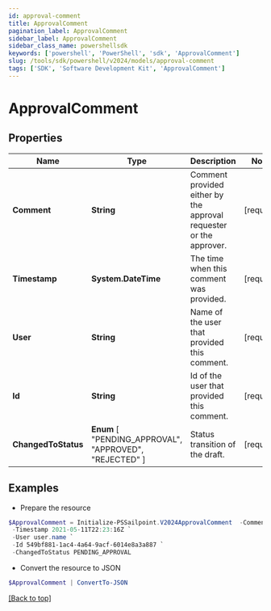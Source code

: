 ```yaml
---
id: approval-comment
title: ApprovalComment
pagination_label: ApprovalComment
sidebar_label: ApprovalComment
sidebar_class_name: powershellsdk
keywords: ['powershell', 'PowerShell', 'sdk', 'ApprovalComment'] 
slug: /tools/sdk/powershell/v2024/models/approval-comment
tags: ['SDK', 'Software Development Kit', 'ApprovalComment']
---
```



# ApprovalComment

## Properties

Name | Type | Description | Notes
------------ | ------------- | ------------- | -------------
**Comment** |  **String** | Comment provided either by the approval requester or the approver. | [required]
**Timestamp** |  **System.DateTime** | The time when this comment was provided. | [required]
**User** |  **String** | Name of the user that provided this comment. | [required]
**Id** |  **String** | Id of the user that provided this comment. | [required]
**ChangedToStatus** |   **Enum** [  "PENDING_APPROVAL",    "APPROVED",    "REJECTED" ] | Status transition of the draft. | [required]

## Examples

- Prepare the resource
```powershell
$ApprovalComment = Initialize-PSSailpoint.V2024ApprovalComment  -Comment Approval comment `
 -Timestamp 2021-05-11T22:23:16Z `
 -User user.name `
 -Id 549bf881-1ac4-4a64-9acf-6014e8a3a887 `
 -ChangedToStatus PENDING_APPROVAL
```

- Convert the resource to JSON
```powershell
$ApprovalComment | ConvertTo-JSON
```


[[Back to top]](#) 

